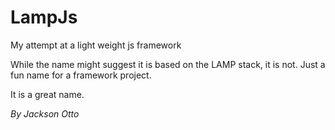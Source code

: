 # LampJs

My attempt at a light weight js framework

While the name might suggest it is based on the LAMP stack, it is not. Just a fun name for a framework project.

It is a great name.

_By Jackson Otto_
